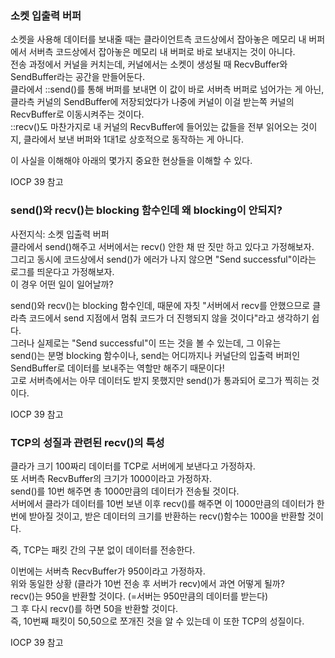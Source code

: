 
### 소켓 입출력 버퍼  
소켓을 사용해 데이터를 보내줄 때는 클라이언트측 코드상에서 잡아놓은 메모리 내 버퍼에서 서버측 코드상에서 잡아놓은 메모리 내 버퍼로 바로 보내지는 것이 아니다.  
전송 과정에서 커널을 커치는데, 커널에서는 소켓이 생성될 때 RecvBuffer와 SendBuffer라는 공간을 만들어둔다.  
클라에서 ::send()를 통해 버퍼를 보내면 이 값이 바로 서버측 버퍼로 넘어가는 게 아닌, 클라측 커널의 SendBuffer에 저장되었다가 나중에 커널이 이걸 받는쪽 커널의 RecvBuffer로 이동시켜주는 것이다.  
::recv()도 마찬가지로 내 커널의 RecvBuffer에 들어있는 값들을 전부 읽어오는 것이지, 클라에서 보낸 버퍼와 1대1로 상호적으로 동작하는 게 아니다.  

이 사실을 이해해야 아래의 몇가지 중요한 현상들을 이해할 수 있다.  

IOCP 39 참고

### send()와 recv()는 blocking 함수인데 왜 blocking이 안되지?  
사전지식: 소켓 입출력 버퍼  
클라에서 send()해주고 서버에서는 recv() 안한 채 딴 짓만 하고 있다고 가정해보자.  
그리고 동시에 코드상에서 send()가 에러가 나지 않으면 "Send successful"이라는 로그를 띄운다고 가정해보자.  
이 경우 어떤 일이 일어날까?  

send()와 recv()는 blocking 함수인데, 때문에 자칫 "서버에서 recv를 안했으므로 클라측 코드에서 send 지점에서 멈춰 코드가 더 진행되지 않을 것이다"라고 생각하기 쉽다.  
그러나 실제로는 "Send successful"이 뜨는 것을 볼 수 있는데, 그 이유는  
send()는 분명 blocking 함수이나, send는 어디까지나 커널단의 입출력 버퍼인 SendBuffer로 데이터를 보내주는 역할만 해주기 때문이다!  
고로 서버측에서는 아무 데이터도 받지 못했지만 send()가 통과되어 로그가 찍히는 것이다.  

IOCP 39 참고  
  
### TCP의 성질과 관련된 recv()의 특성  
클라가 크기 100짜리 데이터를 TCP로 서버에게 보낸다고 가정하자.  
또 서버측 RecvBuffer의 크기가 1000이라고 가정하자.  
send()를 10번 해주면 총 1000만큼의 데이터가 전송될 것이다.  
서버에서 클라가 데이터를 10번 보낸 이후 recv()를 해주면 이 1000만큼의 데이터가 한 번에 받아질 것이고, 받은 데이터의 크기를 반환하는 recv()함수는 1000을 반환할 것이다.  

즉, TCP는 패킷 간의 구분 없이 데이터를 전송한다.  

이번에는 서버측 RecvBuffer가 950이라고 가정하자.  
위와 동일한 상황 (클라가 10번 전송 후 서버가 recv)에서 과연 어떻게 될까?  
recv()는 950을 반환할 것이다. (=서버는 950만큼의 데이터를 받는다)  
그 후 다시 recv()를 하면 50을 반환할 것이다.  
즉, 10번째 패킷이 50,50으로 쪼개진 것을 알 수 있는데 이 또한 TCP의 성질이다.  

IOCP 39 참고  

